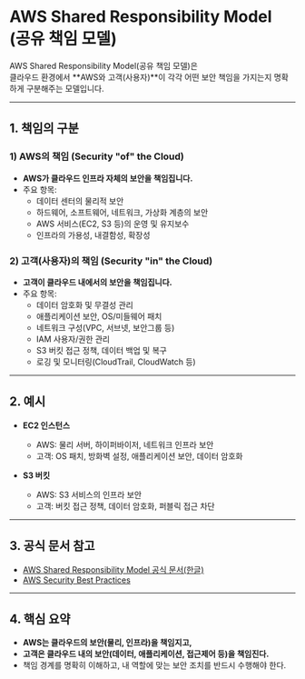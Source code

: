 # AWS Shared Responsibility Model (공유 책임 모델)

AWS Shared Responsibility Model(공유 책임 모델)은  
클라우드 환경에서 **AWS와 고객(사용자)**이 각각 어떤 보안 책임을 가지는지 명확하게 구분해주는 모델입니다.

---

## 1. 책임의 구분

### 1) AWS의 책임 (Security "of" the Cloud)
- **AWS가 클라우드 인프라 자체의 보안을 책임집니다.**
- 주요 항목:
  - 데이터 센터의 물리적 보안
  - 하드웨어, 소프트웨어, 네트워크, 가상화 계층의 보안
  - AWS 서비스(EC2, S3 등)의 운영 및 유지보수
  - 인프라의 가용성, 내결함성, 확장성

### 2) 고객(사용자)의 책임 (Security "in" the Cloud)
- **고객이 클라우드 내에서의 보안을 책임집니다.**
- 주요 항목:
  - 데이터 암호화 및 무결성 관리
  - 애플리케이션 보안, OS/미들웨어 패치
  - 네트워크 구성(VPC, 서브넷, 보안그룹 등)
  - IAM 사용자/권한 관리
  - S3 버킷 접근 정책, 데이터 백업 및 복구
  - 로깅 및 모니터링(CloudTrail, CloudWatch 등)

---

## 2. 예시

- **EC2 인스턴스**
  - AWS: 물리 서버, 하이퍼바이저, 네트워크 인프라 보안
  - 고객: OS 패치, 방화벽 설정, 애플리케이션 보안, 데이터 암호화

- **S3 버킷**
  - AWS: S3 서비스의 인프라 보안
  - 고객: 버킷 접근 정책, 데이터 암호화, 퍼블릭 접근 차단

---

## 3. 공식 문서 참고

- [AWS Shared Responsibility Model 공식 문서(한글)](https://aws.amazon.com/ko/compliance/shared-responsibility-model/)
- [AWS Security Best Practices](https://docs.aws.amazon.com/ko_kr/wellarchitected/latest/security-pillar/)

---

## 4. 핵심 요약

- **AWS는 클라우드의 보안(물리, 인프라)을 책임지고,**
- **고객은 클라우드 내의 보안(데이터, 애플리케이션, 접근제어 등)을 책임진다.**
- 책임 경계를 명확히 이해하고, 내 역할에 맞는 보안 조치를 반드시 수행해야 한다.
